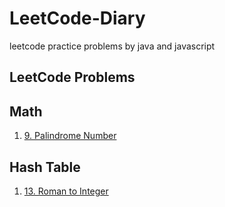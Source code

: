 # LeetCode-Diary
leetcode practice problems by java and javascript
## LeetCode Problems

## Math
1. [9. Palindrome Number](./problems/0009.PalindromeNumber.md)

## Hash Table
1. [13. Roman to Integer](./problems/0013.RomanToInteger.md)